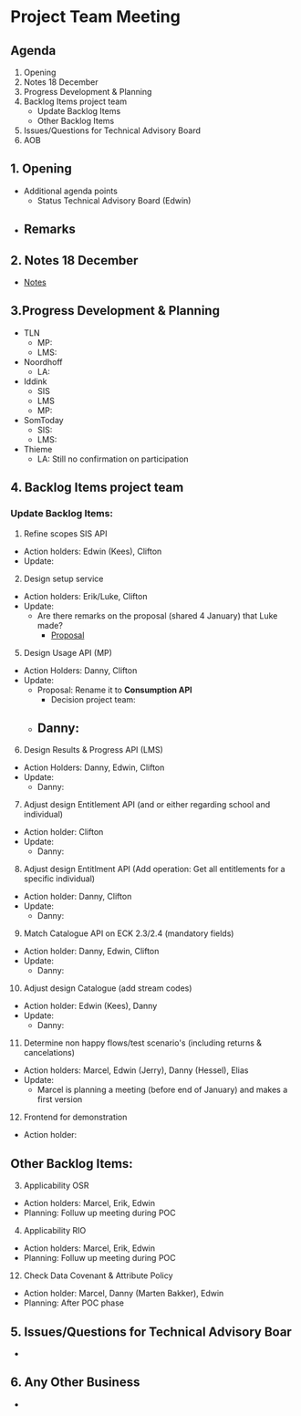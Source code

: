 # Project Team Meeting

## Agenda
1. Opening
2. Notes 18 December
3. Progress Development & Planning
4. Backlog Items project team
    - Update Backlog Items
    - Other Backlog Items
5. Issues/Questions for Technical Advisory Board
6. AOB

## 1. Opening
- Additional agenda points
   - Status Technical Advisory Board (Edwin)
- Remarks
   - 

## 2. Notes 18 December
- [Notes](https://github.com/stichtingsem/pilot-phase/blob/main/Project%20Team/Meeting-18-December.md)

## 3.Progress Development & Planning
   - TLN
     - MP: 
     - LMS: 
   - Noordhoff
     - LA:
   - Iddink
     - SIS
     - LMS
     - MP:
   - SomToday
     - SIS:
     - LMS:
   - Thieme
     - LA: Still no confirmation on participation

## 4. Backlog Items project team

### Update Backlog Items:
1. Refine scopes SIS API
  - Action holders: Edwin (Kees), Clifton
  - Update:
2. Design setup service
  - Action holders: Erik/Luke, Clifton
  - Update:
    - Are there remarks on the proposal (shared 4 January) that Luke made?
        - [Proposal](https://github.com/stichtingsem/pilot-phase/issues/1)
5. Design Usage API (MP)
  - Action Holders: Danny, Clifton
  - Update:
    - Proposal: Rename it to **Consumption API**
      - Decision project team: 
    - Danny:
      -
6. Design Results & Progress API (LMS)
  - Action Holders: Danny, Edwin, Clifton
  - Update:
    - Danny:
7. Adjust design Entitlement API (and or either regarding school and individual)
  - Action holder: Clifton
  - Update:
    - Danny:
8. Adjust design Entitlment API (Add operation: Get all entitlements for a specific individual)
  - Action holder: Danny, Clifton
  - Update:
    - Danny:
9. Match Catalogue API on ECK 2.3/2.4 (mandatory fields)
  - Action holder: Danny, Edwin, Clifton
  - Update:
    - Danny:
10. Adjust design Catalogue (add stream codes)
  - Action holder: Edwin (Kees), Danny
  - Update:
    - Danny:
11. Determine non happy flows/test scenario's (including returns & cancelations)
  - Action holders: Marcel, Edwin (Jerry), Danny (Hessel), Elias
  - Update:
    - Marcel is planning a meeting (before end of January) and makes a first version
12. Frontend for demonstration
  - Action holder:


## Other Backlog Items:
3. Applicability OSR
  - Action holders: Marcel, Erik, Edwin
  - Planning: Folluw up meeting during POC
4. Applicability RIO
  - Action holders: Marcel, Erik, Edwin
  - Planning: Folluw up meeting during POC
12. Check Data Covenant & Attribute Policy
  - Action holder: Marcel, Danny (Marten Bakker), Edwin
  - Planning: After POC phase

## 5. Issues/Questions for Technical Advisory Boar
- 

## 6. Any Other Business
- 
